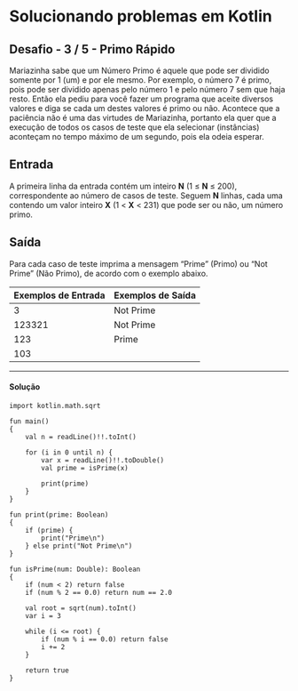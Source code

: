 # **Solucionando problemas em Kotlin**

## Desafio - **3** **/** **5** **-** **Primo Rápido**

Mariazinha sabe que um Número Primo é aquele que pode ser dividido somente por 1 (um) e por ele mesmo. Por exemplo, o número 7 é primo, pois pode ser dividido apenas pelo número 1 e pelo número 7 sem que haja resto. Então ela pediu para você fazer um programa que aceite diversos valores e diga se cada um destes valores é primo ou não. Acontece que a paciência não é uma das virtudes de Mariazinha, portanto ela quer que a execução de todos os casos de teste que ela selecionar (instâncias) aconteçam no tempo máximo de um segundo, pois ela odeia esperar.

## Entrada

A primeira linha da entrada contém um inteiro **N** (1 ≤ **N** ≤ 200), correspondente ao número de casos de teste. Seguem **N** linhas, cada uma contendo um valor inteiro **X** (1 < **X** < 231) que pode ser ou não, um número primo.

## Saída

Para cada caso de teste imprima a mensagem “Prime” (Primo) ou “Not Prime” (Não Primo), de acordo com o exemplo abaixo.

 

| Exemplos de Entrada | Exemplos de Saída |
| ------------------- | ----------------- |
| 3                   | Not Prime         |
| 123321              | Not Prime         |
| 123                 | Prime             |
| 103                 |                   |



<hr />

<h4 align="left">Solução</h4>

    import kotlin.math.sqrt
    
    fun main() 
    {
        val n = readLine()!!.toInt()
        
        for (i in 0 until n) {
            var x = readLine()!!.toDouble()
            val prime = isPrime(x)
            
            print(prime)
        }
    }
    
    fun print(prime: Boolean) 
    {
        if (prime) {
            print("Prime\n")
        } else print("Not Prime\n")
    }
    
    fun isPrime(num: Double): Boolean 
    {
        if (num < 2) return false
        if (num % 2 == 0.0) return num == 2.0
        
        val root = sqrt(num).toInt()
        var i = 3
        
        while (i <= root) {
            if (num % i == 0.0) return false
            i += 2
        }
        
        return true
    }

